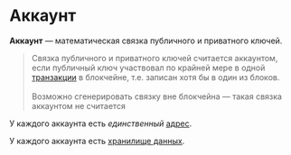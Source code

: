 # Аккаунт

**Аккаунт** — математическая связка публичного и приватного ключей.

> Связка публичного и приватного ключей считается аккаунтом, если публичный ключ участвовал по крайней мере в одной [транзакции](/blockchain/transaction.md) в блокчейне, т.е. записан хотя бы в один из блоков. <br><br>Возможно сгенерировать связку вне блокчейна — такая связка аккаунтом не считается

У каждого аккаунта есть _единственный_ [адрес](/blockchain/address.md).

У каждого аккаунта есть [хранилище данных](/blockchain/account-data-storage.md).
